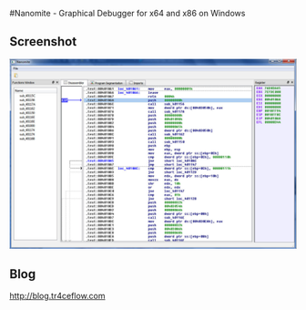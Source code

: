 #Nanomite - Graphical Debugger for x64 and x86 on Windows

## Screenshot
![ScreenShot](https://raw.githubusercontent.com/tr4ceflow/Nanomite/tr4ceflow/nanomitescreen.jpg)

## Blog
http://blog.tr4ceflow.com
